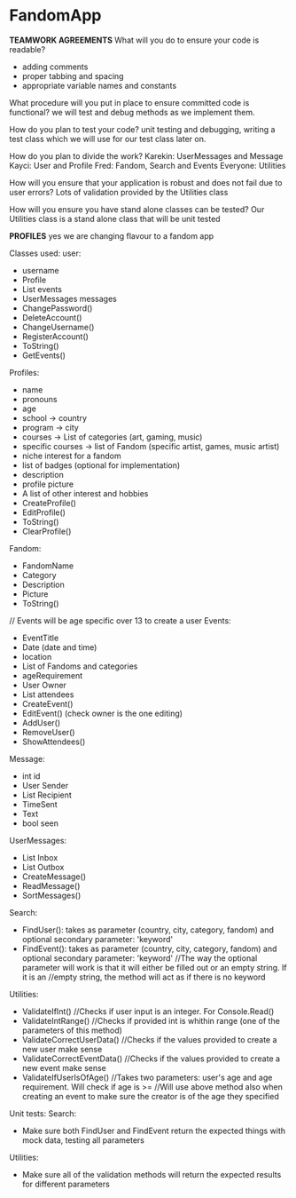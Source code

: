 # FandomApp
**TEAMWORK AGREEMENTS**
What will you do to ensure your code is readable?
- adding comments
- proper tabbing and spacing 
- appropriate variable names and constants

What procedure will you put in place to ensure committed code is functional?
we will test and debug methods as we implement them.

How do you plan to test your code?
unit testing and debugging, writing a test class which we will use for our test class later on.

How do you plan to divide the work?
Karekin: UserMessages and Message
Kayci: User and Profile
Fred: Fandom, Search and Events
Everyone: Utilities

How will you ensure that your application is robust and does not fail due to user errors?
Lots of validation provided by the Utilities class

How will you ensure you have stand alone classes can be tested?
Our Utilities class is a stand alone class that will be unit tested

**PROFILES**
yes we are changing flavour to a fandom app 

Classes used:
user:
- username
- Profile
- List<Event> events
- UserMessages messages
- ChangePassword()
- DeleteAccount()
- ChangeUsername()
- RegisterAccount()
- ToString()
- GetEvents()


Profiles:
- name
- pronouns
- age
- school -> country
- program -> city
- courses -> List of categories (art, gaming, music)
- specific courses -> list of Fandom (specific artist, games, music artist)
- niche interest for a fandom
- list of badges (optional for implementation)
- description
- profile picture
- A list of other interest and hobbies
- CreateProfile()
- EditProfile()
- ToString()
- ClearProfile()

Fandom: 
- FandomName
- Category
- Description
- Picture
- ToString()

// Events will be age specific over 13 to create a user
Events:
- EventTitle
- Date (date and time)
- location
- List of Fandoms and categories
- ageRequirement
- User Owner
- List<User> attendees
- CreateEvent()
- EditEvent() (check owner is the one editing)
- AddUser() 
- RemoveUser()
- ShowAttendees()

Message:
- int id
- User Sender
- List<user> Recipient 
- TimeSent 
- Text
- bool seen

UserMessages:
- List<Message> Inbox
- List<Message> Outbox
- CreateMessage() 
- ReadMessage()
- SortMessages()

Search:
- FindUser(): takes as parameter (country, city, category, fandom) and optional secondary parameter: 'keyword'
- FindEvent(): takes as parameter (country, city, category, fandom) and optional secondary parameter: 'keyword'
//The way the optional parameter will work is that it will either be filled out or an empty string. If it is an
//empty string, the method will act as if there is no keyword

Utilities:
- ValidateIfInt() //Checks if user input is an integer. For Console.Read()
- ValidateIntRange() //Checks if provided int is whithin range (one of the parameters of this method)
- ValidateCorrectUserData() //Checks if the values provided to create a new user make sense
- ValidateCorrectEventData() //Checks if the values provided to create a new event make sense
- ValidateIfUserIsOfAge() //Takes two parameters: user's age and age requirement. Will check if age is >=
//Will use above method also when creating an event to make sure the creator is of the age they specified


Unit tests:
Search:
- Make sure both FindUser and FindEvent return the expected things with mock data, testing all parameters

Utilities:
- Make sure all of the validation methods will return the expected results for different parameters
